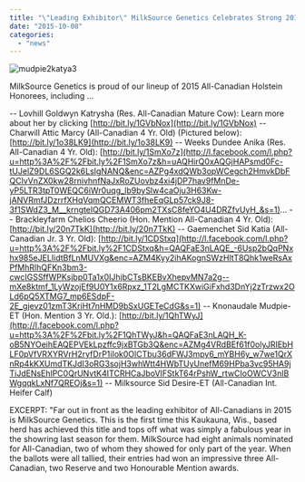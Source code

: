 ```yaml
---
title: "\"Leading Exhibitor\" MilkSource Genetics Celebrates Strong 2015 All-Canadian Results"
date: "2015-10-08"
categories: 
  - "news"
---
```


![mudpie2katya3](http://milk-source.local/wp-content/uploads/2016/02/mudpie2katya3.jpg)

MilkSource Genetics is proud of our lineup of 2015 All-Canadian Holstein Honorees, including ...

\-- Lovhill Goldwyn Katrysha (Res. All-Canadian Mature Cow): Learn more about her by clicking [http://bit.ly/1GVbNox](http://bit.ly/1GVbNox) -- Charwill Attic Marcy (All-Canadian 4 Yr. Old) (Pictured below): [http://bit.ly/1o38LK9](http://bit.ly/1o38LK9) -- Weeks Dundee Anika (Res. All-Canadian 4 Yr. Old): [http://bit.ly/1SmXo7z](http://l.facebook.com/l.php?u=http%3A%2F%2Fbit.ly%2F1SmXo7z&h=uAQHirQ0xAQGjHAPsmd0Fc-tUJelZ9DL6SGQ2k6LsIgNANQ&enc=AZPg4xdQWb3opWCegch2HmvkDbFQClvVnZX0kw28rnivhnfNaJxRoZUovbz4xi4jDP7hav9fMnDe-yP5LTR3tpT0WEQC6iWr0uqg_lb9bySlw4caOju3H63Kw-jANVRmfJDzrrfXHqVqmQCEMWT3fheEqGLp57ck9J8-3f1SWdZ3_M__krngtelQGD73A406pm2TXsC8feYO4U4DRZfvUyH_&s=1)... -- Brackleyfarm Chelios Cheerio (Hon. Mention All-Canadian 4 Yr. Old): [http://bit.ly/20n7TkK](http://bit.ly/20n7TkK) -- Gaemenchet Sid Katia (All-Canadian Jr. 3 Yr. Old): [http://bit.ly/1CDStxq](http://l.facebook.com/l.php?u=http%3A%2F%2Fbit.ly%2F1CDStxq&h=QAQFaE3nLAQE_-6Usp2bQqPNxhx985eJELIidtBfLnMUVXg&enc=AZM4Kyy2ihAKognSWzHltT8Qhk1weRsAxPfMhRlhQFKn3bm3-cwcIGSSffWPKsjbp0Ta1x0IJhjbCTsBKEBvXhepvMN7a2g--mXe8ktmf_1LyWzojEf9U0Y1x6Rpxz_1T2LgMCTKXwiGiFxhd3DnYj2zTrzwx2OLd6pQ5XTMG7_mp6ESdpF-2E_gjevz01zmT3KriHt7nHMD9bSxUGETeCdG&s=1) -- Knonaudale Mudpie-ET (Hon. Mention 3 Yr. Old.): [http://bit.ly/1QhTWyJ](http://l.facebook.com/l.php?u=http%3A%2F%2Fbit.ly%2F1QhTWyJ&h=QAQFaE3nLAQH_K-oB5NYOeihEAQEPVEkLpzffc9jxBTGb3Q&enc=AZMg4VRdBEf61f0olyJRIEbHLF0pVfVRXYRVrH2ryfDrP1iIok0OlCTbu36dFWJ3mpy6_mYBH6y_w7we1QrXnRp4kKXUmdTKJdI3oRG3sojH3whWtt4HWbTUyUnefM69HPba3vc95HA9jTiJdENsEhlPC0QrUNvtK4ITCRHCaJboVIFStkT64rPshW_rtwCIoOWCV3nlBWgqqkLxNf7QREOj&s=1) -- Milksource Sid Desire-ET (All-Canadian Int. Heifer Calf)

EXCERPT: "Far out in front as the leading exhibitor of All-Canadians in 2015 is MilkSource Genetics. This is the first time this Kaukauna, Wis., based herd has achieved this title and tops off what was simply a fabulous year in the showring last season for them. MilkSource had eight animals nominated for All-Canadian, two of whom they showed for only part of the year. When the ballots were all tallied, their entries had won an impressive three All-Canadian, two Reserve and two Honourable Mention awards.
